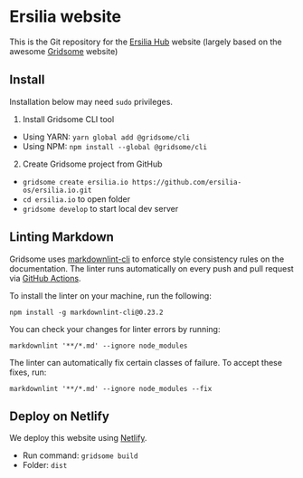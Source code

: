 # Ersilia website

This is the Git repository for the [Ersilia Hub](ersilia-hub.netlify.app) website (largely based on the awesome [Gridsome](gridsome.org) website)

## Install

Installation below may need `sudo` privileges.

1. Install Gridsome CLI tool
* Using YARN: `yarn global add @gridsome/cli`
* Using NPM: `npm install --global @gridsome/cli`

2. Create Gridsome project from GitHub
* `gridsome create ersilia.io https://github.com/ersilia-os/ersilia.io.git`
* `cd ersilia.io` to open folder
* `gridsome develop` to start local dev server

## Linting Markdown

Gridsome uses [markdownlint-cli](https://www.npmjs.com/package/markdownlint-cli) to enforce style consistency rules on the documentation. The linter runs automatically on every push and pull request via [GitHub Actions](https://docs.github.com/en/actions).

To install the linter on your machine, run the following:

```shell
npm install -g markdownlint-cli@0.23.2
```

You can check your changes for linter errors by running:

```shell
markdownlint '**/*.md' --ignore node_modules
```

The linter can automatically fix certain classes of failure. To accept these fixes, run:

```shell
markdownlint '**/*.md' --ignore node_modules --fix
```

## Deploy on Netlify

We deploy this website using [Netlify](netlify.com).

* Run command: `gridsome build`
* Folder: `dist`
